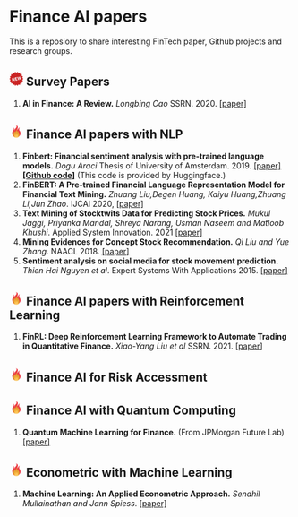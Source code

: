 # Finance AI papers
This is a reposiory to share interesting FinTech paper, Github projects and research groups.

## <img src="https://github.com/kgspace/KG_papers/blob/main/images/new.png" width="25" height="25"> Survey Papers

1. **AI in Finance: A Review.**
*Longbing Cao* SSRN. 2020. [[paper]](https://papers.ssrn.com/sol3/papers.cfm?abstract_id=3647625)


## <img src="https://github.com/kgspace/KG_papers/blob/main/images/hot.png" width="25" height="25"> Finance AI papers with NLP

1. **Finbert: Financial sentiment analysis with pre-trained language models.**
*Dogu Araci*  Thesis of University of Amsterdam. 2019. [[paper]](https://arxiv.org/abs/1908.10063)
**[[Github code]](https://huggingface.co/ProsusAI/finbert)** (This code is provided by Huggingface.)
2. **FinBERT: A Pre-trained Financial Language Representation Model for Financial Text Mining.**
*Zhuang Liu,Degen Huang, Kaiyu Huang,Zhuang Li,Jun Zhao*. IJCAI 2020, [[paper]](https://www.researchgate.net/profile/Kei-Nakagawa-3/publication/342797873_RM-CVaR_Regularized_Multiple_b-CVaR_Portfolio/links/5f4ee78d92851c250b88bc32/RM-CVaR-Regularized-Multiple-b-CVaR-Portfolio.pdf)
3. **Text Mining of Stocktwits Data for Predicting Stock Prices.**
*Mukul Jaggi, Priyanka Mandal, Shreya Narang, Usman Naseem and Matloob Khushi*.  Applied System Innovation. 2021 [[paper]](https://www.mdpi.com/2571-5577/4/1/13/pdf)
4. **Mining Evidences for Concept Stock Recommendation.**
*Qi Liu and Yue Zhang*. NAACL 2018. [[paper]](https://aclanthology.org/N18-1191.pdf)
5. **Sentiment analysis on social media for stock movement prediction.**
*Thien Hai Nguyen et al*. Expert Systems With Applications 2015. [[paper]](https://reader.elsevier.com/reader/sd/pii/S0957417415005126?token=A09203C2E671D716FFCA18F746BEAE3A8B8B010525F0F2678106E90A84A074E2A8E116D5470588C309AD60C13445D5DB&originRegion=eu-west-1&originCreation=20211216224703)

## <img src="https://github.com/kgspace/KG_papers/blob/main/images/hot.png" width="25" height="25"> Finance AI papers with Reinforcement Learning

1. **FinRL: Deep Reinforcement Learning Framework to Automate Trading in Quantitative Finance.**
*Xiao-Yang Liu et al*  SSRN. 2021. [[paper]](https://papers.ssrn.com/sol3/papers.cfm?abstract_id=3955949)
## <img src="https://github.com/kgspace/KG_papers/blob/main/images/hot.png" width="25" height="25"> Finance AI for Risk Accessment

## <img src="https://github.com/kgspace/KG_papers/blob/main/images/hot.png" width="25" height="25"> Finance AI with Quantum Computing
1. **Quantum Machine Learning for Finance.** (From JPMorgan Future Lab) [[paper]](https://arxiv.org/pdf/2109.04298v1.pdf)

## <img src="https://github.com/kgspace/KG_papers/blob/main/images/hot.png" width="25" height="25"> Econometric with Machine Learning
1. **Machine Learning: An Applied Econometric Approach.**  *Sendhil Mullainathan and Jann Spiess*. [[paper]](https://pubs.aeaweb.org/doi/pdfplus/10.1257/jep.31.2.87)
